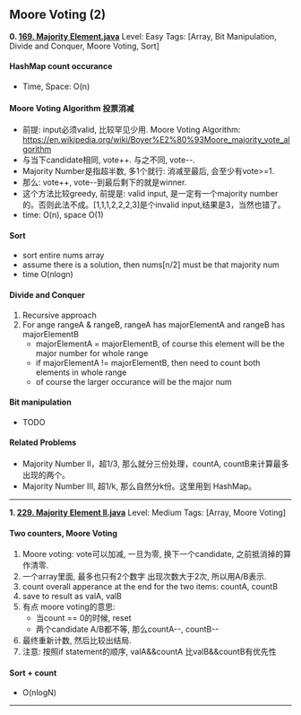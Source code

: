  
 
 
## Moore Voting (2)
**0. [169. Majority Element.java](https://github.com/awangdev/LintCode/blob/master/Java/169.%20Majority%20Element.java)**      Level: Easy      Tags: [Array, Bit Manipulation, Divide and Conquer, Moore Voting, Sort]
      

#### HashMap count occurance
- Time, Space: O(n)


#### Moore Voting Algorithm 投票消减
- 前提: input必须valid, 比较罕见少用. Moore Voting Algorithm: https://en.wikipedia.org/wiki/Boyer%E2%80%93Moore_majority_vote_algorithm
- 与当下candidate相同, vote++. 与之不同, vote--.
- Majority Number是指超半数, 多1个就行: 消减至最后, 会至少有vote>=1.
- 那么: vote++, vote--到最后剩下的就是winner. 
- 这个方法比较greedy, 前提是: valid input, 是一定有一个majority number的。否则此法不成。[1,1,1,2,2,2,3]是个invalid input,结果是3，当然也错了。
- time: O(n), space O(1)

#### Sort
- sort entire nums array
- assume there is a solution, then nums[n/2] must be that majority num
- time O(nlogn)

#### Divide and Conquer
1. Recursive approach
1. For ange rangeA & rangeB, rangeA has majorElementA and rangeB has majorElementB
    - majorElementA = majorElementB, of course this element will be the major number for whole range
    - if majorElementA != majorElementB, then need to count both elements in whole range
    - of course the larger occurance will be the major num

#### Bit manipulation
- TODO

#### Related Problems
- Majority Number II，超1/3, 那么就分三份处理，countA, countB来计算最多出现的两个。
- Majority Number III, 超1/k, 那么自然分k份。这里用到 HashMap。



---

**1. [229. Majority Element II.java](https://github.com/awangdev/LintCode/blob/master/Java/229.%20Majority%20Element%20II.java)**      Level: Medium      Tags: [Array, Moore Voting]
      

#### Two counters, Moore Voting
1. Moore voting: vote可以加减, 一旦为零, 换下一个candidate, 之前抵消掉的算作清零.
1. 一个array里面, 最多也只有2个数字 出现次数大于2次, 所以用A/B表示.
1. count overall apperance at the end for the two items: countA, countB
1. save to result as valA, valB
1. 有点 moore voting的意思: 
    - 当count == 0的时候, reset 
    - 两个candidate A/B都不等, 那么countA--, countB--
1. 最终重新计数, 然后比较出结局.
1. 注意: 按照if statement的顺序, valA&&countA 比valB&&countB有优先性



#### Sort + count
- O(nlogN)



---

